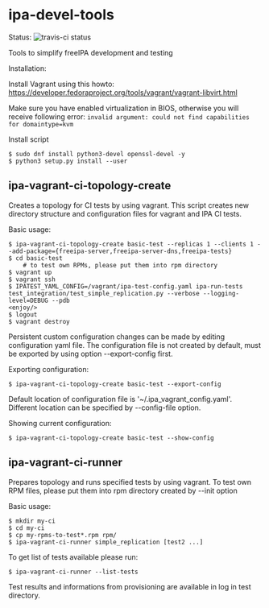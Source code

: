 # ipa-devel-tools
Status: ![travis-ci status](https://travis-ci.org/bastiak/ipa-devel-tools.svg?branch=master)

Tools to simplify freeIPA development and testing

Installation:

Install Vagrant using this howto: https://developer.fedoraproject.org/tools/vagrant/vagrant-libvirt.html

Make sure you have enabled virtualization in BIOS, otherwise you will receive following error: `invalid argument: could not find capabilities for domaintype=kvm`

Install script
```
$ sudo dnf install python3-devel openssl-devel -y
$ python3 setup.py install --user
```

## ipa-vagrant-ci-topology-create
Creates a topology for CI tests by using vagrant.
This script creates new directory structure and configuration files for vagrant and IPA CI tests.

Basic usage:

```
$ ipa-vagrant-ci-topology-create basic-test --replicas 1 --clients 1 --add-package={freeipa-server,freeipa-server-dns,freeipa-tests}
$ cd basic-test
    # to test own RPMs, please put them into rpm directory
$ vagrant up
$ vagrant ssh
$ IPATEST_YAML_CONFIG=/vagrant/ipa-test-config.yaml ipa-run-tests test_integration/test_simple_replication.py --verbose --logging-level=DEBUG --pdb
<enjoy/>
$ logout
$ vagrant destroy
```

Persistent custom configuration changes can be made by editing configuration yaml file. The configuration file is not created by default, must be exported by using option --export-config first.

Exporting configuration:
```
$ ipa-vagrant-ci-topology-create basic-test --export-config
```
Default location of configuration file  is '~/.ipa\_vagrant\_config.yaml'. Different location can be specified by --config-file option.


Showing current configuration:
```
$ ipa-vagrant-ci-topology-create basic-test --show-config
```

## ipa-vagrant-ci-runner
Prepares topology and runs specified tests by using vagrant.
To test own RPM files, please put them into rpm directory created by --init option

Basic usage:
```
$ mkdir my-ci
$ cd my-ci
$ cp my-rpms-to-test*.rpm rpm/
$ ipa-vagrant-ci-runner simple_replication [test2 ...]
```

To get list of tests available please run:
```
$ ipa-vagrant-ci-runner --list-tests
```

Test results and informations from provisioning are available in log in test directory.
